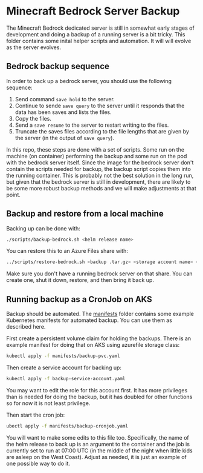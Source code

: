 # Minecraft Bedrock Server Backup

The Minecraft Bedrock dedicated server is still in somewhat early stages of development and doing a backup of a running server is a bit tricky. This folder contains some inital helper scripts and automation. It will will evolve as the server evolves.

## Bedrock backup sequence

In order to back up a bedrock server, you should use the following sequence:

1. Send command `save hold` to the server.
1. Continue to sende `save query` to the server until it responds that the data has been saves and lists the files.
1. Copy the files.
1. Send a `save resume` to the server to restart writing to the files. 
1. Truncate the saves files according to the file lengths that are given by the server (in the output of `save query`).

In this repo, these steps are done with a set of scripts. Some run on the machine (on container) performing the backup and some run on the pod with the bedrock server itself. Since the image for the bedrock server don't contain the scripts needed for backup, the backup script copies them into the running container. This is probably not the best solution in the long run, but given that the bedrock server is still in development, there are likely to be some more robust backup methods and we will make adjustments at that point.

## Backup and restore from a local machine

Backing up can be done with:

```bash
./scripts/backup-bedrock.sh <helm release name>
```

You can restore this to an Azure Files share with:

```bash
../scripts/restore-bedrock.sh <backup .tar.gz> <storage account name> <share name>
```

Make sure you don't have a running bedrock server on that share. You can create one, shut it down, restore, and then bring it back up.

## Running backup as a CronJob on AKS

Backup should be automated. The [manifests](manifests/) folder contains some example Kubernetes manifests for automated backup. You can use them as described here.

First create a persistent volume claim for holding the backups. There is an example manifest for doing that on AKS using azurefile storage class:

```bash
kubectl apply -f manifests/backup-pvc.yaml
```

Then create a service account for backing up:

```bash
kubectl apply -f backup-service-account.yaml
```

You may want to edit the role for this account first. It has more privileges than is needed for doing the backup, but it has doubled for other functions so for now it is not least privilege. 

Then start the cron job:

```bash
ubectl apply -f manifests/backup-cronjob.yaml
```

You will want to make some edits to this file too. Specifically, the name of the helm release to back up is an argument to the container and the job is currently set to run at 07:00 UTC (in the middle of the night when little kids are asleep on the West Coast). Adjust as needed, it is just an example of one possible way to do it.